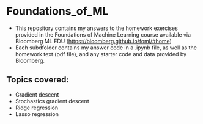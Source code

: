 # Foundations_of_ML

- This repository contains my answers to the homework exercises provided in the Foundations of Machine Learning course available via Bloomberg ML EDU (https://bloomberg.github.io/foml/#home)
- Each subdfolder contains my answer code in a .ipynb file, as well as the homework text (pdf file), and any starter code and data provided by Bloomberg.  
  
## Topics covered:
  
- Gradient descent
- Stochastics gradient descent
- Ridge regression
- Lasso regression
